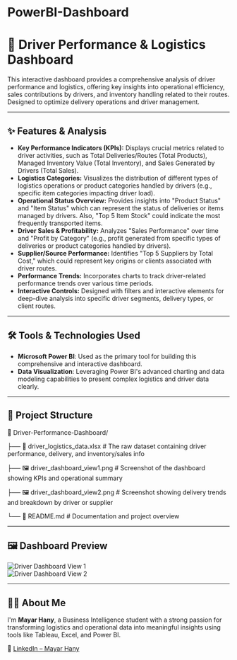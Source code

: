 # PowerBI-Dashboard

# 🚚 Driver Performance & Logistics Dashboard

This interactive dashboard provides a comprehensive analysis of driver performance and logistics, offering key insights into operational efficiency, sales contributions by drivers, and inventory handling related to their routes. Designed to optimize delivery operations and driver management.

---

## ✨ Features & Analysis

* **Key Performance Indicators (KPIs):** Displays crucial metrics related to driver activities, such as Total Deliveries/Routes (Total Products), Managed Inventory Value (Total Inventory), and Sales Generated by Drivers (Total Sales).
* **Logistics Categories:** Visualizes the distribution of different types of logistics operations or product categories handled by drivers (e.g., specific item categories impacting driver load).
* **Operational Status Overview:** Provides insights into "Product Status" and "Item Status" which can represent the status of deliveries or items managed by drivers. Also, "Top 5 Item Stock" could indicate the most frequently transported items.
* **Driver Sales & Profitability:** Analyzes "Sales Performance" over time and "Profit by Category" (e.g., profit generated from specific types of deliveries or product categories handled by drivers).
* **Supplier/Source Performance:** Identifies "Top 5 Suppliers by Total Cost," which could represent key origins or clients associated with driver routes.
* **Performance Trends:** Incorporates charts to track driver-related performance trends over various time periods.
* **Interactive Controls:** Designed with filters and interactive elements for deep-dive analysis into specific driver segments, delivery types, or client routes.

---

## 🛠️ Tools & Technologies Used

* **Microsoft Power BI**: Used as the primary tool for building this comprehensive and interactive dashboard.
* **Data Visualization**: Leveraging Power BI's advanced charting and data modeling capabilities to present complex logistics and driver data clearly.

---

## 📁 Project Structure
📁 Driver-Performance-Dashboard/

├── 📄 driver_logistics_data.xlsx # The raw dataset containing driver performance, delivery, and inventory/sales info

├── 🖼️ driver_dashboard_view1.png # Screenshot of the dashboard showing KPIs and operational summary

├── 🖼️ driver_dashboard_view2.png # Screenshot showing delivery trends and breakdown by driver or supplier

└── 📄 README.md # Documentation and project overview


---

## 🖼️ Dashboard Preview

![Driver Dashboard View 1](driver_dashboard_view1.png)  
![Driver Dashboard View 2](driver_dashboard_view2.png)

---

## 🙋‍♀️ About Me

I'm **Mayar Hany**, a Business Intelligence student with a strong passion for transforming logistics and operational data into meaningful insights using tools like Tableau, Excel, and Power BI.

🔗 [LinkedIn – Mayar Hany](https://linkedin.com/in/mayar-hany-139a2a2a6)
